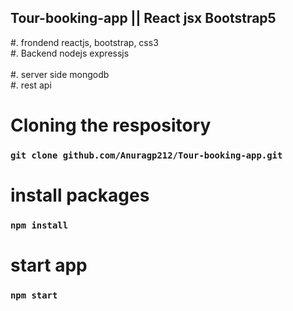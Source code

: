   ## Tour-booking-app || React jsx Bootstrap5
#. frondend reactjs, bootstrap, css3 </br>
#. Backend nodejs expressjs </br>  
#. server side mongodb</br>
#. rest api </br>   
# Cloning the respository  
 ### `git clone github.com/Anuragp212/Tour-booking-app.git`     
   
# install packages     
### `npm install`    
    
# start app 
### `npm start`  
   
  
 
